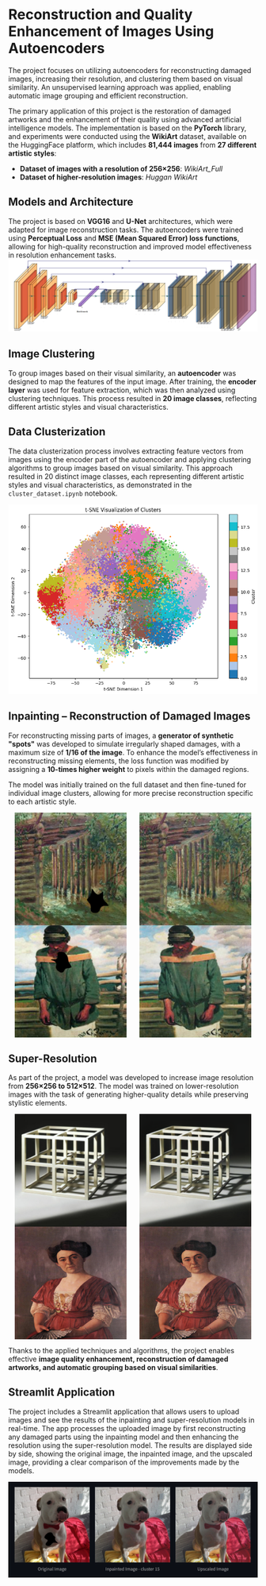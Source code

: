 # Reconstruction and Quality Enhancement of Images Using Autoencoders

The project focuses on utilizing autoencoders for reconstructing damaged images, increasing their resolution, and clustering them based on visual similarity. An unsupervised learning approach was applied, enabling automatic image grouping and efficient reconstruction.

The primary application of this project is the restoration of damaged artworks and the enhancement of their quality using advanced artificial intelligence models. The implementation is based on the **PyTorch** library, and experiments were conducted using the **WikiArt** dataset, available on the HuggingFace platform, which includes **81,444 images** from **27 different artistic styles**:

- **Dataset of images with a resolution of 256×256**: *WikiArt_Full*
- **Dataset of higher-resolution images**: *Huggan WikiArt*

## Models and Architecture

The project is based on **VGG16** and **U-Net** architectures, which were adapted for image reconstruction tasks. The autoencoders were trained using **Perceptual Loss** and **MSE (Mean Squared Error) loss functions**, allowing for high-quality reconstruction and improved model effectiveness in resolution enhancement tasks.
![alt text](images/autoenc_arch.png)
## Image Clustering

To group images based on their visual similarity, an **autoencoder** was designed to map the features of the input image. After training, the **encoder layer** was used for feature extraction, which was then analyzed using clustering techniques. This process resulted in **20 image classes**, reflecting different artistic styles and visual characteristics.

## Data Clusterization

The data clusterization process involves extracting feature vectors from images using the encoder part of the autoencoder and applying clustering algorithms to group images based on visual similarity. This approach resulted in 20 distinct image classes, each representing different artistic styles and visual characteristics, as demonstrated in the `cluster_dataset.ipynb` notebook.

![alt text](images/clusters_vis.png)

## Inpainting – Reconstruction of Damaged Images

For reconstructing missing parts of images, a **generator of synthetic "spots"** was developed to simulate irregularly shaped damages, with a maximum size of **1/16 of the image**. To enhance the model’s effectiveness in reconstructing missing elements, the loss function was modified by assigning a **10-times higher weight** to pixels within the damaged regions.

The model was initially trained on the full dataset and then fine-tuned for individual image clusters, allowing for more precise reconstruction specific to each artistic style.

<div style="display: flex; justify-content: space-around;">
    <img src="images/barn_dmg.png" alt="Cube Small" width="45%">
    <img src="images/barn_fix.png" alt="Cube Enhanced" width="45%">
</div>

<div style="display: flex; justify-content: space-around;">
    <img src="images/chilldude_dmg.png" alt="Cube Small" width="45%">
    <img src="images/chilldude_fix.png" alt="Cube Enhanced" width="45%">
</div>

## Super-Resolution

As part of the project, a model was developed to increase image resolution from **256×256 to 512×512**. The model was trained on lower-resolution images with the task of generating higher-quality details while preserving stylistic elements.

<div style="display: flex; justify-content: space-around;">
    <img src="images/cube_small.png" alt="Cube Small" width="45%">
    <img src="images/cube_enhanced.png" alt="Cube Enhanced" width="45%">
</div>

<div style="display: flex; justify-content: space-around;">
    <img src="images/lady_small.png" alt="Lady Small" width="45%">
    <img src="images/lady_enhanced.png" alt="Lady Enhanced" width="45%">
</div>

Thanks to the applied techniques and algorithms, the project enables effective **image quality enhancement, reconstruction of damaged artworks, and automatic grouping based on visual similarities**.

## Streamlit Application

The project includes a Streamlit application that allows users to upload images and see the results of the inpainting and super-resolution models in real-time. The app processes the uploaded image by first reconstructing any damaged parts using the inpainting model and then enhancing the resolution using the super-resolution model. The results are displayed side by side, showing the original image, the inpainted image, and the upscaled image, providing a clear comparison of the improvements made by the models.

![alt text](images/dog_gentleman.png)
